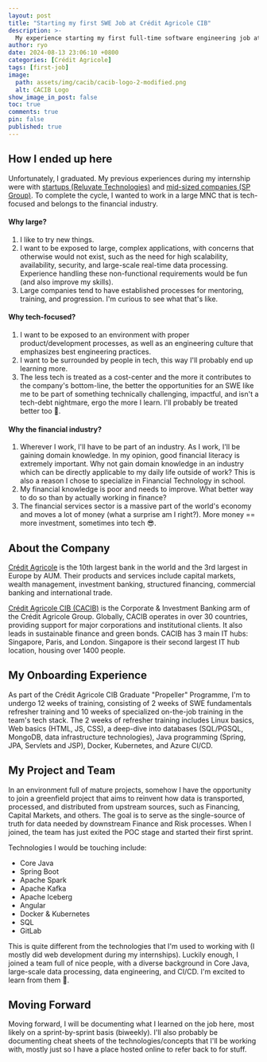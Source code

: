 ```yaml
---
layout: post
title: "Starting my first SWE Job at Crédit Agricole CIB"
description: >-
  My experience starting my first full-time software engineering job at Crédit Agricole CIB, the corporate and investment banking arm of Credit Agricole.
author: ryo
date: 2024-08-13 23:06:10 +0800
categories: [Crédit Agricole]
tags: [first-job]
image:
  path: assets/img/cacib/cacib-logo-2-modified.png
  alt: CACIB Logo
show_image_in_post: false
toc: true
comments: true
pin: false
published: true
---
```


## How I ended up here

Unfortunately, I graduated. My previous experiences during my internship were with [startups (Reluvate Technologies)](/posts/reluvate-intern/) and [mid-sized companies (SP Group)](/posts/sp-intern/). To complete the cycle, I wanted to work in a large MNC that is tech-focused and belongs to the financial industry.

#### Why large?

1. I like to try new things.
2. I want to be exposed to large, complex applications, with concerns that otherwise would not exist, such as the need for high scalability, availability, security, and large-scale real-time data processing. Experience handling these non-functional requirements would be fun (and also improve my skills).
3. Large companies tend to have established processes for mentoring, training, and progression. I'm curious to see what that's like.

#### Why tech-focused?

1. I want to be exposed to an environment with proper product/development processes, as well as an engineering culture that emphasizes best engineering practices.
2. I want to be surrounded by people in tech, this way I'll probably end up learning more.
3. The less tech is treated as a cost-center and the more it contributes to the company's bottom-line, the better the opportunities for an SWE like me to be part of something technically challenging, impactful, and isn't a tech-debt nightmare, ergo the more I learn. I'll probably be treated better too :pray:.

#### Why the financial industry?

1. Wherever I work, I'll have to be part of an industry. As I work, I'll be gaining domain knowledge. In my opinion, good financial literacy is extremely important. Why not gain domain knowledge in an industry which can be directly applicable to my daily life outside of work? This is also a reason I chose to specialize in Financial Technology in school.
2. My financial knowledge is poor and needs to improve. What better way to do so than by actually working in finance?
3. The financial services sector is a massive part of the world's economy and moves a lot of money (what a surprise am I right?). More money == more investment, sometimes into tech :sunglasses:.

## About the Company

<a href="https://en.wikipedia.org/wiki/Cr%C3%A9dit_Agricole/" target="_blank">Crédit Agricole</a> is the 10th largest bank in the world and the 3rd largest in Europe by AUM. Their products and services include capital markets, wealth management, investment banking, structured financing, commercial banking and international trade.

<a href="https://www.ca-cib.com/en" target="_blank">Crédit Agricole CIB (CACIB)</a> is the Corporate & Investment Banking arm of the Crédit Agricole Group. Globally, CACIB operates in over 30 countries, providing support for major corporations and institutional clients. It also leads in sustainable finance and green bonds. CACIB has 3 main IT hubs: Singapore, Paris, and London. Singapore is their second largest IT hub location, housing over 1400 people.

## My Onboarding Experience

As part of the Crédit Agricole CIB Graduate "Propeller" Programme, I'm to undergo 12 weeks of training, consisting of 2 weeks of SWE fundamentals refresher training and 10 weeks of specialized on-the-job training in the team's tech stack. The 2 weeks of refresher training includes Linux basics, Web basics (HTML, JS, CSS), a deep-dive into databases (SQL/PGSQL, MongoDB, data infrastructure technologies), Java programming (Spring, JPA, Servlets and JSP), Docker, Kubernetes, and Azure CI/CD.

## My Project and Team

In an environment full of mature projects, somehow I have the opportunity to join a greenfield project that aims to reinvent how data is transported, processed, and distributed from upstream sources, such as Financing, Capital Markets, and others. The goal is to serve as the single-source of truth for data needed by downstream Finance and Risk processes. When I joined, the team has just exited the POC stage and started their first sprint.

Technologies I would be touching include:

- Core Java
- Spring Boot
- Apache Spark
- Apache Kafka
- Apache Iceberg
- Angular
- Docker & Kubernetes
- SQL
- GitLab

This is quite different from the technologies that I'm used to working with (I mostly did web development during my internships). Luckily enough, I joined a team full of nice people, with a diverse background in Core Java, large-scale data processing, data engineering, and CI/CD. I'm excited to learn from them :slightly_smiling_face:.

## Moving Forward

Moving forward, I will be documenting what I learned on the job here, most likely on a sprint-by-sprint basis (biweekly). I'll also probably be documenting cheat sheets of the technologies/concepts that I'll be working with, mostly just so I have a place hosted online to refer back to for stuff.
